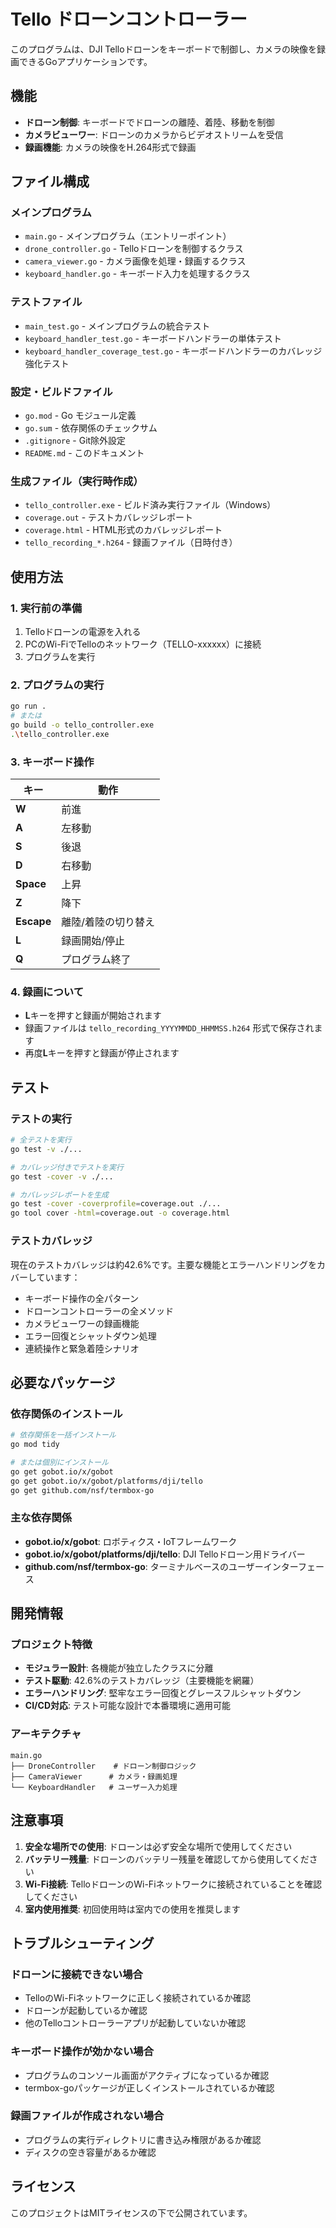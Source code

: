# Tello ドローンコントローラー

このプログラムは、DJI Telloドローンをキーボードで制御し、カメラの映像を録画できるGoアプリケーションです。

## 機能

- **ドローン制御**: キーボードでドローンの離陸、着陸、移動を制御
- **カメラビューワー**: ドローンのカメラからビデオストリームを受信
- **録画機能**: カメラの映像をH.264形式で録画

## ファイル構成

### メインプログラム
- `main.go` - メインプログラム（エントリーポイント）
- `drone_controller.go` - Telloドローンを制御するクラス
- `camera_viewer.go` - カメラ画像を処理・録画するクラス
- `keyboard_handler.go` - キーボード入力を処理するクラス

### テストファイル
- `main_test.go` - メインプログラムの統合テスト
- `keyboard_handler_test.go` - キーボードハンドラーの単体テスト
- `keyboard_handler_coverage_test.go` - キーボードハンドラーのカバレッジ強化テスト

### 設定・ビルドファイル
- `go.mod` - Go モジュール定義
- `go.sum` - 依存関係のチェックサム
- `.gitignore` - Git除外設定
- `README.md` - このドキュメント

### 生成ファイル（実行時作成）
- `tello_controller.exe` - ビルド済み実行ファイル（Windows）
- `coverage.out` - テストカバレッジレポート
- `coverage.html` - HTML形式のカバレッジレポート
- `tello_recording_*.h264` - 録画ファイル（日時付き）

## 使用方法

### 1. 実行前の準備

1. Telloドローンの電源を入れる
2. PCのWi-FiでTelloのネットワーク（TELLO-xxxxxx）に接続
3. プログラムを実行

### 2. プログラムの実行

```bash
go run .
# または
go build -o tello_controller.exe
.\tello_controller.exe
```

### 3. キーボード操作

| キー | 動作 |
|------|------|
| **W** | 前進 |
| **A** | 左移動 |
| **S** | 後退 |
| **D** | 右移動 |
| **Space** | 上昇 |
| **Z** | 降下 |
| **Escape** | 離陸/着陸の切り替え |
| **L** | 録画開始/停止 |
| **Q** | プログラム終了 |

### 4. 録画について

- **L**キーを押すと録画が開始されます
- 録画ファイルは `tello_recording_YYYYMMDD_HHMMSS.h264` 形式で保存されます
- 再度**L**キーを押すと録画が停止されます

## テスト

### テストの実行

```bash
# 全テストを実行
go test -v ./...

# カバレッジ付きでテストを実行
go test -cover -v ./...

# カバレッジレポートを生成
go test -cover -coverprofile=coverage.out ./...
go tool cover -html=coverage.out -o coverage.html
```

### テストカバレッジ

現在のテストカバレッジは約42.6%です。主要な機能とエラーハンドリングをカバーしています：

- キーボード操作の全パターン
- ドローンコントローラーの全メソッド
- カメラビューワーの録画機能
- エラー回復とシャットダウン処理
- 連続操作と緊急着陸シナリオ

## 必要なパッケージ

### 依存関係のインストール

```bash
# 依存関係を一括インストール
go mod tidy

# または個別にインストール
go get gobot.io/x/gobot
go get gobot.io/x/gobot/platforms/dji/tello
go get github.com/nsf/termbox-go
```

### 主な依存関係

- **gobot.io/x/gobot**: ロボティクス・IoTフレームワーク
- **gobot.io/x/gobot/platforms/dji/tello**: DJI Telloドローン用ドライバー
- **github.com/nsf/termbox-go**: ターミナルベースのユーザーインターフェース

## 開発情報

### プロジェクト特徴

- **モジュラー設計**: 各機能が独立したクラスに分離
- **テスト駆動**: 42.6%のテストカバレッジ（主要機能を網羅）
- **エラーハンドリング**: 堅牢なエラー回復とグレースフルシャットダウン
- **CI/CD対応**: テスト可能な設計で本番環境に適用可能

### アーキテクチャ

```
main.go
├── DroneController    # ドローン制御ロジック
├── CameraViewer      # カメラ・録画処理
└── KeyboardHandler   # ユーザー入力処理
```

## 注意事項

1. **安全な場所での使用**: ドローンは必ず安全な場所で使用してください
2. **バッテリー残量**: ドローンのバッテリー残量を確認してから使用してください
3. **Wi-Fi接続**: TelloドローンのWi-Fiネットワークに接続されていることを確認してください
4. **室内使用推奨**: 初回使用時は室内での使用を推奨します

## トラブルシューティング

### ドローンに接続できない場合
- TelloのWi-Fiネットワークに正しく接続されているか確認
- ドローンが起動しているか確認
- 他のTelloコントローラーアプリが起動していないか確認

### キーボード操作が効かない場合
- プログラムのコンソール画面がアクティブになっているか確認
- termbox-goパッケージが正しくインストールされているか確認

### 録画ファイルが作成されない場合
- プログラムの実行ディレクトリに書き込み権限があるか確認
- ディスクの空き容量があるか確認

## ライセンス

このプロジェクトはMITライセンスの下で公開されています。

